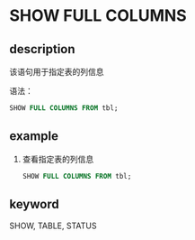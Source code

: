 # SHOW FULL COLUMNS

## description

该语句用于指定表的列信息

语法：

```sql
SHOW FULL COLUMNS FROM tbl;
```

## example

1. 查看指定表的列信息

    ```sql
    SHOW FULL COLUMNS FROM tbl;
    ```

## keyword

SHOW, TABLE, STATUS
